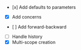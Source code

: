 * [x] Add defaults to parameters
* [x] Add concerns
* [ ] Add forward-backward
* [ ] Handle history
* [x] Multi-scope creation
